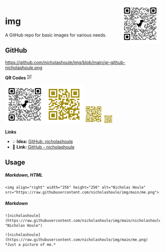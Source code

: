 <img align="right" width="128" height="128" alt="Nicholas Houle" src="https://github.com/nicholashoule/img/blob/main/qr-github-nicholashoule.png">


# img

A GitHub repo for basic images for various needs.

## GitHub

https://github.com/nicholashoule/img/blob/main/qr-github-nicholashoule.png

**QR Codes** <img width="16" height="16" alt="GitHub - Nicholas Houle" src="https://github.com/nicholashoule/img/blob/main/qr-github-nicholashoule.png">


<img width="128" height="128" alt="Nicholas Houle" src="https://github.com/nicholashoule/img/blob/main/qr-github-nicholashoule.png"><img width="128" height="128" src="https://raw.githubusercontent.com/nicholashoule/img/main/nicholashoule.png"><img width="64" height="64" src="https://raw.githubusercontent.com/nicholashoule/img/main/nicholashoule.png"><img width="32" height="32" src="https://raw.githubusercontent.com/nicholashoule/img/main/nicholashoule.png">

**Links**

- :bulb: **Idea:** [GitHub: nicholashoule](https://github.com/nicholashoule)
- :link: **Link:** [GitHub - nicholashoule](https://bit.ly/3FBCxAT)

## Usage

##### Markdown, HTML

```
<img align="right" width="256" height="256" alt="Nicholas Houle" src="https://raw.githubusercontent.com/nicholashoule/img/main/me.png">
```

##### Markdown

```
![nicholashoule](https://raw.githubusercontent.com/nicholashoule/img/main/nicholashoule.png "Nicholas Houle")

```

```
![nicholashoule](https://raw.githubusercontent.com/nicholashoule/img/main/me.png)
*Just a picture of me.*
```
